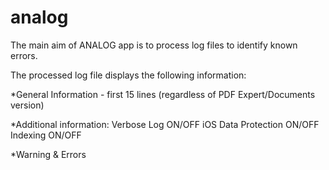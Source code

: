 # analog

The main aim of ANALOG app is to process log files to identify known errors.

The processed log file displays the following information:

*General Information - first 15 lines (regardless of PDF Expert/Documents version)

*Additional information:
Verbose Log ON/OFF
iOS Data Protection ON/OFF
Indexing ON/OFF

*Warning & Errors
